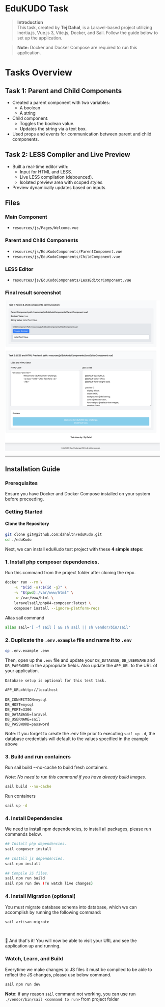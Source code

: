 # EduKUDO Task


> **Introduction**  
This task, created by **Tej Dahal**, is a Laravel-based project utilizing Inertia.js, Vue.js 3, Vite.js, Docker, and Sail. Follow the guide below to set up the application.

> **Note:** Docker and Docker Compose are required to run this application.

# Tasks Overview

## Task 1: Parent and Child Components
- Created a parent component with two variables:
    - A boolean
    - A string
- Child component:
    - Toggles the boolean value.
    - Updates the string via a text box.
- Used props and events for communication between parent and child components.

## Task 2: LESS Compiler and Live Preview
- Built a real-time editor with:
    - Input for HTML and LESS.
    - Live LESS compilation (debounced).
    - Isolated preview area with scoped styles.
- Preview dynamically updates based on inputs.

## Files

### Main Component
- `resources/js/Pages/Welcome.vue`

### Parent and Child Components
- `resources/js/EduKudoComponents/ParentComponent.vue`
- `resources/js/EduKudoComponents/ChildComponent.vue`

### LESS Editor
- `resources/js/EduKudoComponents/LessEditorComponent.vue`

### Final result screenshot
![Final result](public/images/final_result_screenshot.png "Final result screenshot")

---

## Installation Guide

### Prerequisites
Ensure you have Docker and Docker Compose installed on your system before proceeding.



### Getting Started

#### Clone the Repository

```bash
git clone git@github.com:dahaltn/eduKudo.git
cd ./eduKudo

```
Next, we can install eduKudo test project with these **4 simple steps**:

### 1. Install php composer dependencies.

Run this command from the project folder after cloning the repo.

```bash
docker run --rm \
    -u "$(id -u):$(id -g)" \
    -v "$(pwd):/var/www/html" \
    -w /var/www/html \
    laravelsail/php84-composer:latest \
    composer install --ignore-platform-reqs
```
Alias sail command
```Bash
alias sail='[ -f sail ] && sh sail || sh vendor/bin/sail'
```

### 2. Duplicate the `.env.example` file and name it to `.env`

```Bash
cp .env.example .env
```

Then, open up the `.env` file and update your `DB_DATABASE`, `DB_USERNAME` and `DB_PASSWORD` in the appropriate fields. Also update the `APP_URL` to the URL of your application.

``` Database setup is optional for this test task. ```

```env
APP_URL=http://localhost

DB_CONNECTION=mysql
DB_HOST=mysql
DB_PORT=3306
DB_DATABASE=laravel
DB_USERNAME=sail
DB_PASSWORD=password
```

Note: If you forget to create the .env file prior to executing `sail up -d`, the database credentials will default to the values specified in the example above

### 3. Build and run containers

Run sail build --no-cache to build fresh containers.

*Note: No need to run this command if you have already build images.*

```bash
sail build --no-cache
```
Run containers
```bash
sail up -d
```

### 4. Install Dependencies

We need to install npm dependencies,  to install all packages, please run commands below.
```bash
## Install php dependencies.
sail composer install
```

```bash
## Install js dependencies.
sail npm install
```

```bash
## Compile JS files.
sail npm run build
sail npm run dev (To watch live changes)
```
### 4. Install Migration (optional)

You must migrate database schema into database, which we can accomplish by running the following command:
```php
sail artisan migrate
```
<br>

🎉 And that's it! You will now be able to visit your URL and see the application up and running.


### Watch, Learn, and Build

Everytime we make changes to JS files it must be compiled to be able to reflect the JS changes, please use below command.

```bash
sail npm run dev
```
**Note:** if any reason ``sail`` command not working, you can use run ``./vendor/bin/sail <command to run>`` from project folder 
